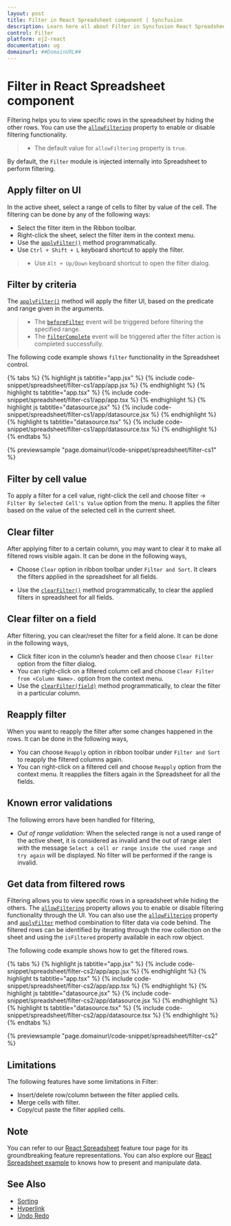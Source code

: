```yaml
---
layout: post
title: Filter in React Spreadsheet component | Syncfusion
description: Learn here all about Filter in Syncfusion React Spreadsheet component of Syncfusion Essential JS 2 and more.
control: Filter 
platform: ej2-react
documentation: ug
domainurl: ##DomainURL##
---
```


# Filter in React Spreadsheet component

Filtering helps you to view specific rows in the spreadsheet by hiding the other rows. You can use the [`allowFiltering`](https://ej2.syncfusion.com/react/documentation/api/spreadsheet/#allowfiltering) property to enable or disable filtering functionality.

> * The default value for `allowFiltering` property is `true`.

By default, the `Filter` module is injected internally into Spreadsheet to perform filtering.

## Apply filter on UI

In the active sheet, select a range of cells to filter by value of the cell. The filtering can be done by any of the following ways:

* Select the filter item in the Ribbon toolbar.
* Right-click the sheet, select the filter item in the context menu.
* Use the [`applyFilter()`](../api/spreadsheet/#applyfilter) method programmatically.
* Use `Ctrl + Shift + L` keyboard shortcut to apply the filter.

> * Use `Alt + Up/Down` keyboard shortcut to open the filter dialog.

## Filter by criteria

The [`applyFilter()`](../api/spreadsheet/#applyfilter) method will apply the filter UI, based on the predicate and range given in the arguments.

> * The [`beforeFilter`](https://ej2.syncfusion.com/react/documentation/api/spreadsheet/#beforefilter) event will be triggered before filtering the specified range.
> * The [`filterComplete`](https://ej2.syncfusion.com/react/documentation/api/spreadsheet/#filtercomplete) event will be triggered after the filter action is completed successfully.

The following code example shows `filter` functionality in the Spreadsheet control.

{% tabs %}
{% highlight js tabtitle="app.jsx" %}
{% include code-snippet/spreadsheet/filter-cs1/app/app.jsx %}
{% endhighlight %}
{% highlight ts tabtitle="app.tsx" %}
{% include code-snippet/spreadsheet/filter-cs1/app/app.tsx %}
{% endhighlight %}
{% highlight js tabtitle="datasource.jsx" %}
{% include code-snippet/spreadsheet/filter-cs1/app/datasource.jsx %}
{% endhighlight %}
{% highlight ts tabtitle="datasource.tsx" %}
{% include code-snippet/spreadsheet/filter-cs1/app/datasource.tsx %}
{% endhighlight %}
{% endtabs %}

 {% previewsample "page.domainurl/code-snippet/spreadsheet/filter-cs1" %}

## Filter by cell value

To apply a filter for a cell value, right-click the cell and choose filter -> `Filter By Selected Cell's Value` option from the menu. It applies the filter based on the value of the selected cell in the current sheet.

## Clear filter

After applying filter to a certain column, you may want to clear it to make all filtered rows visible again. It can be done in the following ways,

* Choose `Clear` option in ribbon toolbar under `Filter and Sort`. It clears the filters applied in the spreadsheet for all fields.

* Use the [`clearFilter()`](../api/spreadsheet/#clearfilter) method programmatically, to clear the applied filters in spreadsheet for all fields.

## Clear filter on a field

After filtering, you can clear/reset the filter for a field alone. It can be done in the following ways,

* Click filter icon in the column’s header and then choose `Clear Filter` option from the filter dialog.
* You can right-click on a filtered column cell and choose `Clear Filter from <Column Name>.` option from the context menu.
* Use the [`clearFilter(field)`](../api/spreadsheet/#clearfilter) method programmatically, to clear the filter in a particular column.

## Reapply filter

When you want to reapply the filter after some changes happened in the rows. It can be done in the following ways,

* You can choose `Reapply` option in ribbon toolbar under `Filter and Sort` to reapply the filtered columns again.
* You can right-click on a filtered cell and choose `Reapply` option from the context menu. It reapplies the filters again in the Spreadsheet for all the fields.

## Known error validations

The following errors have been handled for filtering,
* *Out of range validation:* When the selected range is not a used range of the active sheet, it is considered as invalid and the out of range alert with the message `Select a cell or range inside the used range and try again` will be displayed. No filter will be performed if the range is invalid.

## Get data from filtered rows 

Filtering allows you to view specific rows in a spreadsheet while hiding the others. The [`allowFiltering`](https://ej2.syncfusion.com/react/documentation/api/spreadsheet/#allowfiltering) property allows you to enable or disable filtering functionality through the UI. You can also use the [`allowFiltering`](https://ej2.syncfusion.com/react/documentation/api/spreadsheet/#allowfiltering) property and [`applyFilter`](https://ej2.syncfusion.com/react/documentation/api/spreadsheet/#applyfilter) method combination to filter data via code behind. The filtered rows can be identified by iterating through the row collection on the sheet and using the `isFiltered` property available in each row object.

The following code example shows how to get the filtered rows.

{% tabs %}
{% highlight js tabtitle="app.jsx" %}
{% include code-snippet/spreadsheet/filter-cs2/app/app.jsx %}
{% endhighlight %}
{% highlight ts tabtitle="app.tsx" %}
{% include code-snippet/spreadsheet/filter-cs2/app/app.tsx %}
{% endhighlight %}
{% highlight js tabtitle="datasource.jsx" %}
{% include code-snippet/spreadsheet/filter-cs2/app/datasource.jsx %}
{% endhighlight %}
{% highlight ts tabtitle="datasource.tsx" %}
{% include code-snippet/spreadsheet/filter-cs2/app/datasource.tsx %}
{% endhighlight %}
{% endtabs %}

{% previewsample "page.domainurl/code-snippet/spreadsheet/filter-cs2" %}

## Limitations

The following features have some limitations in Filter:

* Insert/delete row/column between the filter applied cells.
* Merge cells with filter.
* Copy/cut paste the filter applied cells.

## Note

You can refer to our [React Spreadsheet](https://www.syncfusion.com/react-ui-components/react-spreadsheet) feature tour page for its groundbreaking feature representations. You can also explore our [React Spreadsheet example](https://ej2.syncfusion.com/react/demos/#/material/spreadsheet/default) to knows how to present and manipulate data.

## See Also

* [Sorting](./sort)
* [Hyperlink](./link)
* [Undo Redo](./undo-redo)